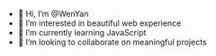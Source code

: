 - 👋 Hi, I’m @WenYan
- 👀 I’m interested in beautiful web experience
- 🌱 I’m currently learning JavaScript
- 💞️ I’m looking to collaborate on meaningful projects

<!---
SelinYan/SelinYan is a ✨ special ✨ repository because its `README.md` (this file) appears on your GitHub profile.
You can click the Preview link to take a look at your changes.
--->

